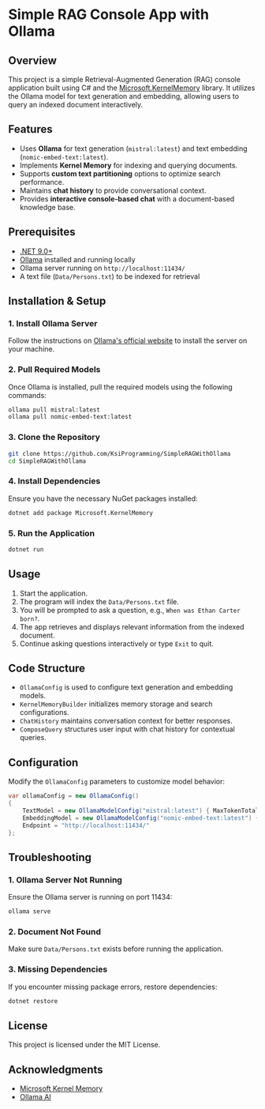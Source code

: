 # Simple RAG Console App with Ollama

## Overview
This project is a simple Retrieval-Augmented Generation (RAG) console application built using C# and the [Microsoft.KernelMemory](https://github.com/microsoft/kernel-memory) library. It utilizes the Ollama model for text generation and embedding, allowing users to query an indexed document interactively.

## Features
- Uses **Ollama** for text generation (`mistral:latest`) and text embedding (`nomic-embed-text:latest`).
- Implements **Kernel Memory** for indexing and querying documents.
- Supports **custom text partitioning** options to optimize search performance.
- Maintains **chat history** to provide conversational context.
- Provides **interactive console-based chat** with a document-based knowledge base.

## Prerequisites
- [.NET 9.0+](https://dotnet.microsoft.com/en-us/download/dotnet)
- [Ollama](https://ollama.com) installed and running locally
- Ollama server running on `http://localhost:11434/`
- A text file (`Data/Persons.txt`) to be indexed for retrieval

## Installation & Setup
### 1. Install Ollama Server
Follow the instructions on [Ollama's official website](https://ollama.com/) to install the server on your machine.

### 2. Pull Required Models
Once Ollama is installed, pull the required models using the following commands:
```sh
ollama pull mistral:latest
ollama pull nomic-embed-text:latest
```

### 3. Clone the Repository
```sh
git clone https://github.com/KsiProgramming/SimpleRAGWithOllama
cd SimpleRAGWithOllama
```

### 4. Install Dependencies
Ensure you have the necessary NuGet packages installed:
```sh
dotnet add package Microsoft.KernelMemory
```

### 5. Run the Application
```sh
dotnet run
```

## Usage
1. Start the application.
2. The program will index the `Data/Persons.txt` file.
3. You will be prompted to ask a question, e.g., `When was Ethan Carter born?`.
4. The app retrieves and displays relevant information from the indexed document.
5. Continue asking questions interactively or type `Exit` to quit.

## Code Structure
- `OllamaConfig` is used to configure text generation and embedding models.
- `KernelMemoryBuilder` initializes memory storage and search configurations.
- `ChatHistory` maintains conversation context for better responses.
- `ComposeQuery` structures user input with chat history for contextual queries.

## Configuration
Modify the `OllamaConfig` parameters to customize model behavior:
```csharp
var ollamaConfig = new OllamaConfig()
{
    TextModel = new OllamaModelConfig("mistral:latest") { MaxTokenTotal = 125000, Seed = 42, TopK = 7 },
    EmbeddingModel = new OllamaModelConfig("nomic-embed-text:latest") { MaxTokenTotal = 2048 },
    Endpoint = "http://localhost:11434/"
};
```

## Troubleshooting
### 1. Ollama Server Not Running
Ensure the Ollama server is running on port 11434:
```sh
ollama serve
```

### 2. Document Not Found
Make sure `Data/Persons.txt` exists before running the application.

### 3. Missing Dependencies
If you encounter missing package errors, restore dependencies:
```sh
dotnet restore
```

## License
This project is licensed under the MIT License.

## Acknowledgments
- [Microsoft Kernel Memory](https://github.com/microsoft/kernel-memory)
- [Ollama AI](https://ollama.com)

